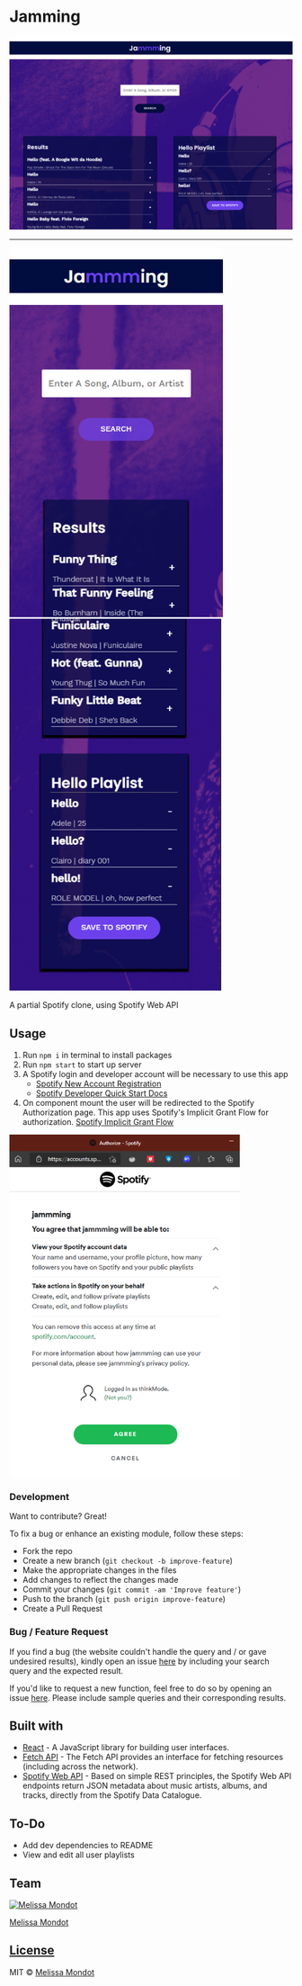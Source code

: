 # Jamming

![Jamming](https://github.com/melissa-mondot/jamming/blob/master/src/assets/img/desktop_screenshot.png?raw=true)

---

![Jamming_mobile](https://github.com/melissa-mondot/jamming/blob/master/src/assets/img/mobile_screenshot.png?raw=true)![Jamming_mobile2](https://github.com/melissa-mondot/jamming/blob/master/src/assets/img/mobile_screenshot2.png?raw=true)

A partial Spotify clone, using Spotify Web API

<!-- more description needed -->

## Usage

1. Run `npm i` in terminal to install packages
2. Run `npm start` to start up server
3. A Spotify login and developer account will be necessary to use this app
   - [Spotify New Account Registration](https://www.spotify.com/us/signup/)
   - [Spotify Developer Quick Start Docs](https://developer.spotify.com/documentation/web-api/quick-start/)
4. On component mount the user will be redirected to the Spotify Authorization page. This app uses Spotify's Implicit Grant Flow for authorization.
   [Spotify Implicit Grant Flow](https://developer.spotify.com/documentation/general/guides/authorization-guide/#implicit-grant-flow)

![Spotify Authentication](https://github.com/melissa-mondot/jamming/blob/master/src/assets/img/spotify_auth_screen.png?raw=true)

### Development

Want to contribute? Great!

To fix a bug or enhance an existing module, follow these steps:

- Fork the repo
- Create a new branch (`git checkout -b improve-feature`)
- Make the appropriate changes in the files
- Add changes to reflect the changes made
- Commit your changes (`git commit -am 'Improve feature'`)
- Push to the branch (`git push origin improve-feature`)
- Create a Pull Request

### Bug / Feature Request

If you find a bug (the website couldn't handle the query and / or gave undesired results), kindly open an issue [here](https://github.com/melissa-mondot/Jamming/issues/new) by including your search query and the expected result.

If you'd like to request a new function, feel free to do so by opening an issue [here](https://github.com/melissa-mondot/jamming/issues/new). Please include sample queries and their corresponding results.

## Built with

- [React](https://reactjs.org/) - A JavaScript library for building user interfaces.
- [Fetch API](https://developer.mozilla.org/en-US/docs/Web/API/Fetch_API) - The Fetch API provides an interface for fetching resources (including across the network).
- [Spotify Web API](https://developer.spotify.com/documentation/web-api/) - Based on simple REST principles, the Spotify Web API endpoints return JSON metadata about music artists, albums, and tracks, directly from the Spotify Data Catalogue.

## To-Do

- Add dev dependencies to README
- View and edit all user playlists

## Team

[![Melissa Mondot](https://avatars.githubusercontent.com/u/31637708?v=3&s=144)](https://github.com/melissa-mondot)

[Melissa Mondot](https://github.com/melissa-mondot)

## [License](https://github.com/melissa-mondot/jamming/blob/master/License.md)

MIT © [Melissa Mondot](https://github.com/melissa-mondot)
